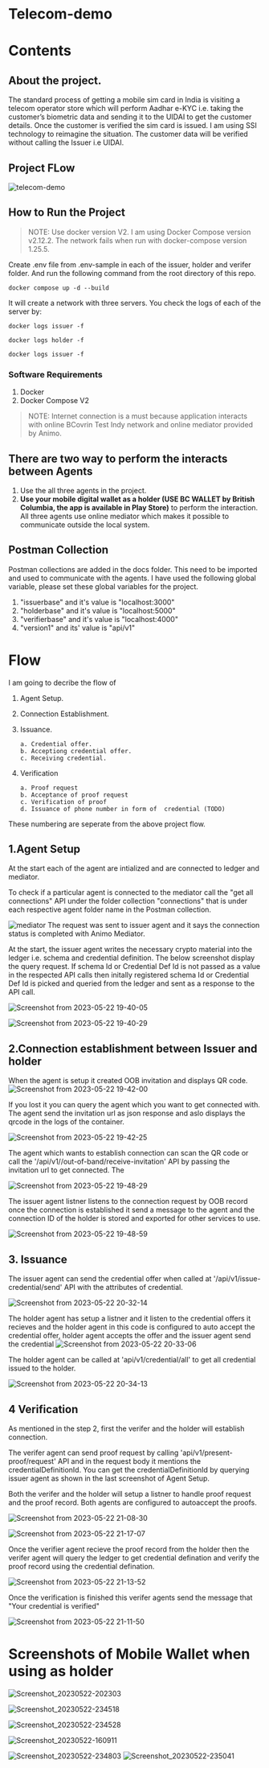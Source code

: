 # Telecom-demo

# Contents <!-- omit in toc -->

## About the project.

The standard process of getting a mobile sim card in India is visiting a telecom operator store which will perform Aadhar e-KYC i.e. taking the customer’s biometric data and sending it to the UIDAI to get the customer details. Once the customer is verified the sim card is issued. I am using SSI technology to reimagine the situation. The customer data will be verified without calling the Issuer i.e UIDAI.

## Project FLow

![telecom-demo](https://github.com/ksanjaykumar1/telecom-demo/assets/72605368/aa8062d6-30f0-4156-a670-172838371280)

## How to Run the Project

> NOTE: Use docker version V2. I am using Docker Compose version v2.12.2. The network fails when run with docker-compose version 1.25.5.

Create .env file from .env-sample in each of the issuer, holder and verifer folder. And run the following command from the root directory of this repo.

```
docker compose up -d --build
```

It will create a network with three servers. You check the logs of each of the server by:

```
docker logs issuer -f
```

```
docker logs holder -f
```

```
docker logs issuer -f
```

### Software Requirements

1. Docker
2. Docker Compose V2

> NOTE: Internet connection is a must because application interacts with online BCovrin Test Indy network and online mediator provided by Animo.

## There are two way to perform the interacts between Agents

1. Use the all three agents in the project.
2. **Use your mobile digital wallet as a holder (USE BC WALLET by British Columbia, the app is available in Play Store)** to perform the interaction. All three agents use online mediator which makes it possible to communicate outside the local system.

## Postman Collection

Postman collections are added in the docs folder. This need to be imported and used to communicate with the agents.
I have used the following global variable, please set these global variables for the project.

1. "issuerbase" and it's value is "localhost:3000"
2. "holderbase" and it's value is "localhost:5000"
3. "verifierbase" and it's value is "localhost:4000"
4. "version1" and its' value is "api/v1"

# Flow

I am going to decribe the flow of

1.  Agent Setup.
2.  Connection Establishment.
3.  Issuance.

        a. Credential offer.
        b. Acceptiong credential offer.
        c. Receiving credential.

4.  Verification

        a. Proof request
        b. Acceptance of proof request
        c. Verification of proof
        d. Issuance of phone number in form of  credential (TODO)

These numbering are seperate from the above project flow.

## 1.Agent Setup

At the start each of the agent are intialized and are connected to ledger and mediator.

To check if a particular agent is connected to the mediator call the "get all connections" API under the folder collection "connections" that is under each respective agent folder name in the Postman collection.

![mediator](https://github.com/ksanjaykumar1/telecom-demo/assets/72605368/db9c70f9-68b7-4f41-8ec8-857ffc017787)
The request was sent to issuer agent and it says the connection status is completed with Animo Mediator.

At the start, the issuer agent writes the necessary crypto material into the ledger i.e. schema and credential definition. The below screenshot display the query request. If schema Id or Credential Def Id is not passed as a value in the respected API calls then initally registered schema Id or Credential Def Id is picked and queried from the ledger and sent as a response to the API call.

![Screenshot from 2023-05-22 19-40-05](https://github.com/ksanjaykumar1/telecom-demo/assets/72605368/c3316e96-d43e-437a-8085-7fbeb2e31ecf)

![Screenshot from 2023-05-22 19-40-29](https://github.com/ksanjaykumar1/telecom-demo/assets/72605368/258ab039-0511-4f01-a22f-20df8d2fd1e0)


## 2.Connection establishment between Issuer and holder

When the agent is setup it created OOB invitation and displays QR code.
![Screenshot from 2023-05-22 19-42-00](https://github.com/ksanjaykumar1/telecom-demo/assets/72605368/fb7a44f0-ac48-4e39-8c7e-5c319cbb1f12)

If you lost it you can query the agent which you want to get connected with. The agent send the invitation url as json response and aslo displays the qrcode in the logs of the container. 

![Screenshot from 2023-05-22 19-42-25](https://github.com/ksanjaykumar1/telecom-demo/assets/72605368/103e44cb-ccd0-4f1e-9f65-c39a861e26c3)

The agent which wants to establish connection can scan the QR code or call the '/api/v1//out-of-band/receive-invitation' API by passing the invitation url to get connected. The 

![Screenshot from 2023-05-22 19-48-29](https://github.com/ksanjaykumar1/telecom-demo/assets/72605368/c5eba1ef-33c8-46f2-8f5e-95657bebad40)

The issuer agent listner listens to the connection request by OOB record once the connection is established it send a message to the agent and the connection ID of the holder is stored and exported for other services to use.

![Screenshot from 2023-05-22 19-48-59](https://github.com/ksanjaykumar1/telecom-demo/assets/72605368/98bdaab8-7dca-4b20-aebe-50775a8b64e3)


## 3. Issuance

The issuer agent can send the credential offer when called at '/api/v1/issue-credential/send' API with the attributes of credential. 

![Screenshot from 2023-05-22 20-32-14](https://github.com/ksanjaykumar1/telecom-demo/assets/72605368/06f11199-11b7-411f-b9b2-05835d083128)


The holder agent has setup a listner and it listen to the credential offers it recieves and the holder agent in this code is configured to auto accept the credential offer, holder agent accepts the offer and the issuer agent send the credential
![Screenshot from 2023-05-22 20-33-06](https://github.com/ksanjaykumar1/telecom-demo/assets/72605368/fd294e80-9d0e-4dc5-a938-78fdb446950f)

The holder agent can be called at 'api/v1/credential/all' to get all credential issued to the holder.

![Screenshot from 2023-05-22 20-34-13](https://github.com/ksanjaykumar1/telecom-demo/assets/72605368/e435d793-1d23-4a0e-8483-348a19239187)

## 4 Verification

As mentioned in the step 2, first the verifer and the holder will establish connection. 

The verifer agent can send proof request by calling 'api/v1/present-proof/request' API and in the request body it mentions the credentialDefinitionId. You can get the credentialDefinitionId by querying issuer agent 
as shown in the last screenshot of Agent Setup. 

Both the verifer and the holder will setup a listner to handle proof request and the proof record. Both agents are configured to autoaccept the proofs.

![Screenshot from 2023-05-22 21-08-30](https://github.com/ksanjaykumar1/telecom-demo/assets/72605368/3489368c-7a25-4cc7-a27f-20b022a8e651)

![Screenshot from 2023-05-22 21-17-07](https://github.com/ksanjaykumar1/telecom-demo/assets/72605368/dafbf544-5686-4481-b7f7-4abd07fab849)

Once the verifier agent recieve the proof record from the holder then the verifer agent will query the ledger to get credential defination and verify the proof record using the credential defination. 

![Screenshot from 2023-05-22 21-13-52](https://github.com/ksanjaykumar1/telecom-demo/assets/72605368/aa9962f5-e50f-41c8-8d0d-a88c978eed46)

Once the verification is finished this verifer agents send the message that "Your credential is verified"

![Screenshot from 2023-05-22 21-11-50](https://github.com/ksanjaykumar1/telecom-demo/assets/72605368/025465cc-32bc-4dec-bb99-fa57aec82025)


# Screenshots of Mobile Wallet when using as holder
![Screenshot_20230522-202303](https://github.com/ksanjaykumar1/telecom-demo/assets/72605368/243df635-8c78-4362-89c6-9dc7dfcd9761)



![Screenshot_20230522-234518](https://github.com/ksanjaykumar1/telecom-demo/assets/72605368/f59f6d6a-2556-4cf8-b0de-9e146d1ef598)

![Screenshot_20230522-234528](https://github.com/ksanjaykumar1/telecom-demo/assets/72605368/4d066ce2-4246-42ba-a928-8381c6514995)


![Screenshot_20230522-160911](https://github.com/ksanjaykumar1/telecom-demo/assets/72605368/7e17ea41-ce39-4414-821c-51406312c16c)

![Screenshot_20230522-234803](https://github.com/ksanjaykumar1/telecom-demo/assets/72605368/9915378e-47ef-4363-9b6a-61842309d75e)
![Screenshot_20230522-235041](https://github.com/ksanjaykumar1/telecom-demo/assets/72605368/7596ef35-b50f-4e27-8534-5134ab4ae49b)



